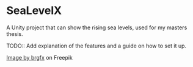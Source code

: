 # SeaLevelX

A Unity project that can show the rising sea levels, used for my masters thesis.

TODO:: Add explanation of the features and a guide on how to set it up.




<a href="https://www.freepik.com/free-vector/underwater-background-with-water-bubbles-undersea-light-rays_39207516.htm#query=underwater%20texture&position=30&from_view=search&track=ais">Image by brgfx</a> on Freepik
